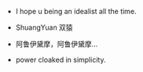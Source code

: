 
* I hope u being an idealist all the time.

* ShuangYuan 双猿

* 阿鲁伊黛摩，阿鲁伊黛摩...

* power cloaked in simplicity.
